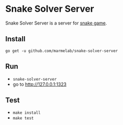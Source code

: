 Snake Solver Server
===

Snake Solver Server is a server for [snake game](https://github.com/marmelab/snake_solver_two).

Install
---

`go get -u github.com/marmelab/snake-solver-server`

Run
---

- `snake-solver-server`
- go to http://127.0.0.1:1323

Test
---

- `make install`
- `make test`
